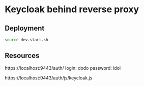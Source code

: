 # Keycloak behind reverse proxy


## Deployment

``` bash
source dev.start.sh
```

## Resources

https://localhost:9443/auth/
	login: dodo
	password: idol

https://localhost:9443/auth/js/keycloak.js

